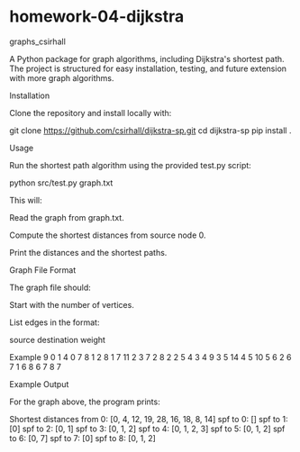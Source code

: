 # homework-04-dijkstra

graphs_csirhall

A Python package for graph algorithms, including Dijkstra's shortest path.
The project is structured for easy installation, testing, and future extension with more graph algorithms.

Installation

Clone the repository and install locally with:

git clone https://github.com/csirhall/dijkstra-sp.git
cd dijkstra-sp
pip install .

Usage

Run the shortest path algorithm using the provided test.py script:

python src/test.py graph.txt


This will:

Read the graph from graph.txt.

Compute the shortest distances from source node 0.

Print the distances and the shortest paths.

Graph File Format

The graph file should:

Start with the number of vertices.

List edges in the format:

source destination weight

Example
9
0 1 4
0 7 8
1 2 8
1 7 11
2 3 7
2 8 2
2 5 4
3 4 9
3 5 14
4 5 10
5 6 2
6 7 1
6 8 6
7 8 7

Example Output

For the graph above, the program prints:

Shortest distances from 0:
[0, 4, 12, 19, 28, 16, 18, 8, 14]
spf to 0: []
spf to 1: [0]
spf to 2: [0, 1]
spf to 3: [0, 1, 2]
spf to 4: [0, 1, 2, 3]
spf to 5: [0, 1, 2]
spf to 6: [0, 7]
spf to 7: [0]
spf to 8: [0, 1, 2]